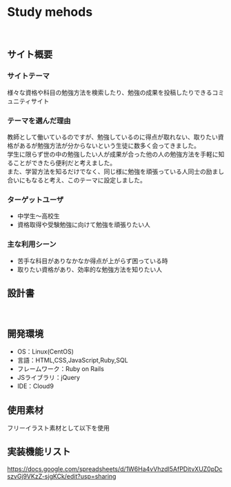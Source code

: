 # Study mehods
​
## サイト概要
### サイトテーマ
様々な資格や科目の勉強方法を検索したり、勉強の成果を投稿したりできるコミュニティサイト
​
### テーマを選んだ理由
教師として働いているのですが、勉強しているのに得点が取れない、取りたい資格があるが勉強方法が分からないという生徒に数多く会ってきました。<br>
学生に限らず世の中の勉強したい人が成果が合った他の人の勉強方法を手軽に知ることができたら便利だと考えました。<br>
また、学習方法を知るだけでなく、同じ様に勉強を頑張っている人同士の励まし合いにもなると考え、このテーマに設定しました。
​
### ターゲットユーザ
- 中学生〜高校生
- 資格取得や受験勉強に向けて勉強を頑張りたい人
​
### 主な利用シーン
- 苦手な科目がありなかなか得点が上がらず困っている時
- 取りたい資格があり、効率的な勉強方法を知りたい人
​
## 設計書
<!--テーマを設定・提出する時点では不要です-->
​
## 開発環境
- OS：Linux(CentOS)
- 言語：HTML,CSS,JavaScript,Ruby,SQL
- フレームワーク：Ruby on Rails
- JSライブラリ：jQuery
- IDE：Cloud9
​
## 使用素材
フリーイラスト素材として以下を使用

## 実装機能リスト
https://docs.google.com/spreadsheets/d/1W6Ha4vVhzdI5AfPDitvXUZ0pDcszvGj9VKzZ-sjgKCk/edit?usp=sharing
